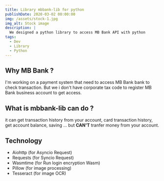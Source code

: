```yaml
---
title: Library mbbank-lib for python
publishDate: 2020-03-02 00:00:00
img: /assets/stock-1.jpg
img_alt: Stock image
description: |
  We designed a python library to access MB Bank API with python
tags:
  - Dev
  - Library
  - Python
---
```


## Why MB Bank ?

I'm working on a payment system that need to access MB Bank bank to check transaction. But we i don't have 
corporate tax code to register MB Bank business account to get access.

## What is mbbank-lib can do ?

it can get transaction history from your account, card transaction history, get account balance, saving ... but **CAN'T** tranfer money from your account.

## Technology

- Aiohttp (for Asyncio Request)
- Requests (for Syncio Request)
- Wasmtime (for Run login encryption Wasm)
- Pillow (for image processing)
- Tesseract (for image OCR)